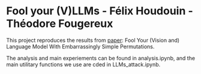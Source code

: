 # Fool your (V)LLMs - Félix Houdouin - Théodore Fougereux

This project reproduces the results from [paper](https://arxiv.org/abs/2310.01651): Fool Your (Vision and) Language Model With Embarrassingly Simple Permutations.

The analysis and main experiements can be found in analysis.ipynb, and the main utilitary functions we use are cded in LLMs_attack.ipynb. 
